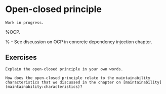 # Open-closed principle

```{warning}
Work in progress.
```

%OCP.

% - See discussion on OCP in concrete dependency injection chapter.

## Exercises

```{exercise}
Explain the open-closed principle in your own words.
```

```{exercise}
How does the open-closed principle relate to the maintainability characteristics that we discussed in the chapter on [maintainability](maintainability:characteristics)?
```
